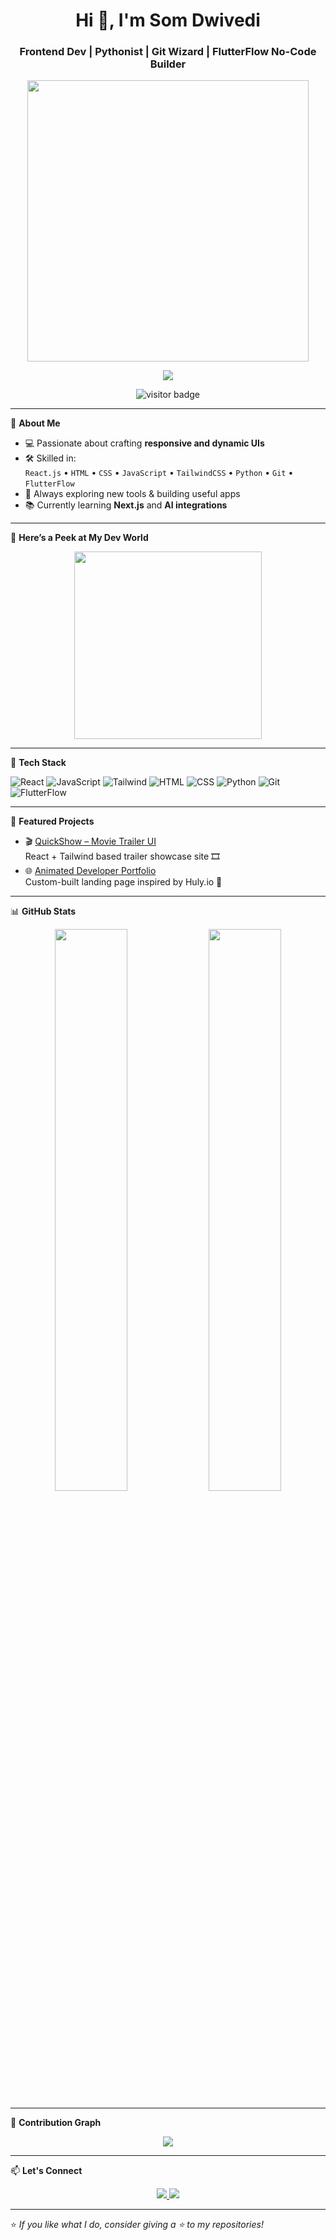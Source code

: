 <h1 align="center">Hi 👋, I'm Som Dwivedi</h1>
<h3 align="center">Frontend Dev | Pythonist | Git Wizard | FlutterFlow No-Code Builder</h3>

<p align="center">
  <img src="https://media2.giphy.com/media/v1.Y2lkPTc5MGI3NjExdnBnM2E0czFmdmFobmllNXYydzVjeWRrZzM2ejBvdjdmbnl5dTFiZCZlcD12MV9pbnRlcm5hbF9naWZfYnlfaWQmY3Q9Zw/f3iwJFOVOwuy7K6FFw/giphy.gif" width="450" />
</p>

<p align="center">
  <img src="https://readme-typing-svg.herokuapp.com?font=Fira+Code&weight=500&size=22&pause=1000&color=61DAFB&center=true&vCenter=true&width=435&lines=Frontend+Developer+with+Python;Git+Master+and+UI+Designer;Building+No-code+Apps+with+FlutterFlow;Loves+clean,+scalable+code" />
</p>

<p align="center">
  <img src="https://komarev.com/ghpvc/?username=Som-tech-68&label=Visitors&color=0e75b6&style=flat" alt="visitor badge"/>
</p>

---

🌟 **About Me**

- 💻 Passionate about crafting **responsive and dynamic UIs**  
- 🛠 Skilled in:  
  `React.js` • `HTML` • `CSS` • `JavaScript` • `TailwindCSS` • `Python` • `Git` • `FlutterFlow`
- 🚀 Always exploring new tools & building useful apps
- 📚 Currently learning **Next.js** and **AI integrations**

---

📸 **Here’s a Peek at My Dev World**

<p align="center">
  <img src="https://plus.unsplash.com/premium_vector-1727448490518-477e95ae1ca3?q=80&w=687&auto=format&fit=crop&ixlib=rb-4.1.0&ixid=M3wxMjA3fDB8MHxwaG90by1wYWdlfHx8fGVufDB8fHx8fA%3D%3D" width="300" />
</p>

---

🔨 **Tech Stack**

![React](https://img.shields.io/badge/React-%2320232a.svg?style=for-the-badge&logo=react&logoColor=61DAFB)
![JavaScript](https://img.shields.io/badge/JavaScript-F7DF1E?style=for-the-badge&logo=javascript&logoColor=black)
![Tailwind](https://img.shields.io/badge/TailwindCSS-06B6D4?style=for-the-badge&logo=tailwindcss&logoColor=white)
![HTML](https://img.shields.io/badge/HTML5-e34c26?style=for-the-badge&logo=html5&logoColor=white)
![CSS](https://img.shields.io/badge/CSS3-264de4?style=for-the-badge&logo=css3&logoColor=white)
![Python](https://img.shields.io/badge/Python-3776AB?style=for-the-badge&logo=python&logoColor=white)
![Git](https://img.shields.io/badge/Git-F05032?style=for-the-badge&logo=git&logoColor=white)
![FlutterFlow](https://img.shields.io/badge/FlutterFlow-7756FF?style=for-the-badge&logo=flutter&logoColor=white)

---

📌 **Featured Projects**

- 🎬 [QuickShow – Movie Trailer UI](https://github.com/Som-tech-68/quickshow)  
  React + Tailwind based trailer showcase site 🎞️  
- 🌐 [Animated Developer Portfolio](https://github.com/Som-tech-68/portfolio)  
  Custom-built landing page inspired by Huly.io 💼

---

📊 **GitHub Stats**

<p align="center">
  <img src="https://github-readme-stats.vercel.app/api?username=Som-tech-68&show_icons=true&theme=react" width="48%" />
  <img src="https://github-readme-streak-stats.herokuapp.com/?user=Som-tech-68&theme=react" width="48%" />
</p>

---

🌱 **Contribution Graph**

<p align="center">
  <img src="https://github-readme-activity-graph.vercel.app/graph?username=Som-tech-68&theme=react-dark" />
</p>

---

📫 **Let's Connect**

<p align="center">
  <a href="mailto:somdwivedi657@gmail.com">
    <img src="https://img.shields.io/badge/Gmail-D14836?style=for-the-badge&logo=gmail&logoColor=white" />
  </a>
  <a href="https://www.linkedin.com/in/som-dwivedi-34bb30346/">
    <img src="https://img.shields.io/badge/LinkedIn-blue?style=for-the-badge&logo=linkedin" />
  </a>
</p>

---

⭐ *If you like what I do, consider giving a ⭐ to my repositories!*
